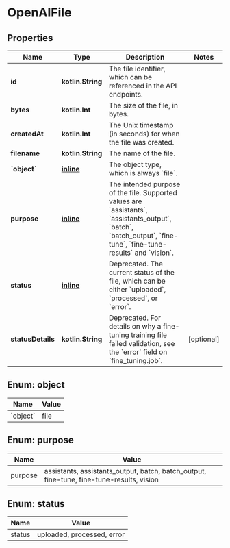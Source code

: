 
# OpenAIFile

## Properties
| Name | Type | Description | Notes |
| ------------ | ------------- | ------------- | ------------- |
| **id** | **kotlin.String** | The file identifier, which can be referenced in the API endpoints. |  |
| **bytes** | **kotlin.Int** | The size of the file, in bytes. |  |
| **createdAt** | **kotlin.Int** | The Unix timestamp (in seconds) for when the file was created. |  |
| **filename** | **kotlin.String** | The name of the file. |  |
| **&#x60;object&#x60;** | [**inline**](#&#x60;Object&#x60;) | The object type, which is always &#x60;file&#x60;. |  |
| **purpose** | [**inline**](#Purpose) | The intended purpose of the file. Supported values are &#x60;assistants&#x60;, &#x60;assistants_output&#x60;, &#x60;batch&#x60;, &#x60;batch_output&#x60;, &#x60;fine-tune&#x60;, &#x60;fine-tune-results&#x60; and &#x60;vision&#x60;. |  |
| **status** | [**inline**](#Status) | Deprecated. The current status of the file, which can be either &#x60;uploaded&#x60;, &#x60;processed&#x60;, or &#x60;error&#x60;. |  |
| **statusDetails** | **kotlin.String** | Deprecated. For details on why a fine-tuning training file failed validation, see the &#x60;error&#x60; field on &#x60;fine_tuning.job&#x60;. |  [optional] |


<a id="`Object`"></a>
## Enum: object
| Name | Value |
| ---- | ----- |
| &#x60;object&#x60; | file |


<a id="Purpose"></a>
## Enum: purpose
| Name | Value |
| ---- | ----- |
| purpose | assistants, assistants_output, batch, batch_output, fine-tune, fine-tune-results, vision |


<a id="Status"></a>
## Enum: status
| Name | Value |
| ---- | ----- |
| status | uploaded, processed, error |



